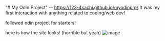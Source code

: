 "# My Odin Project"  -- https://123-4sachi.github.io/myodinpro/
It was my first interaction with anything related to coding/web dev!

followed odin project for starters!

here is how the site looks! (horrible but yeah)
![image](https://github.com/user-attachments/assets/fc27ff61-905f-4777-b324-7a7925b7af6c)
